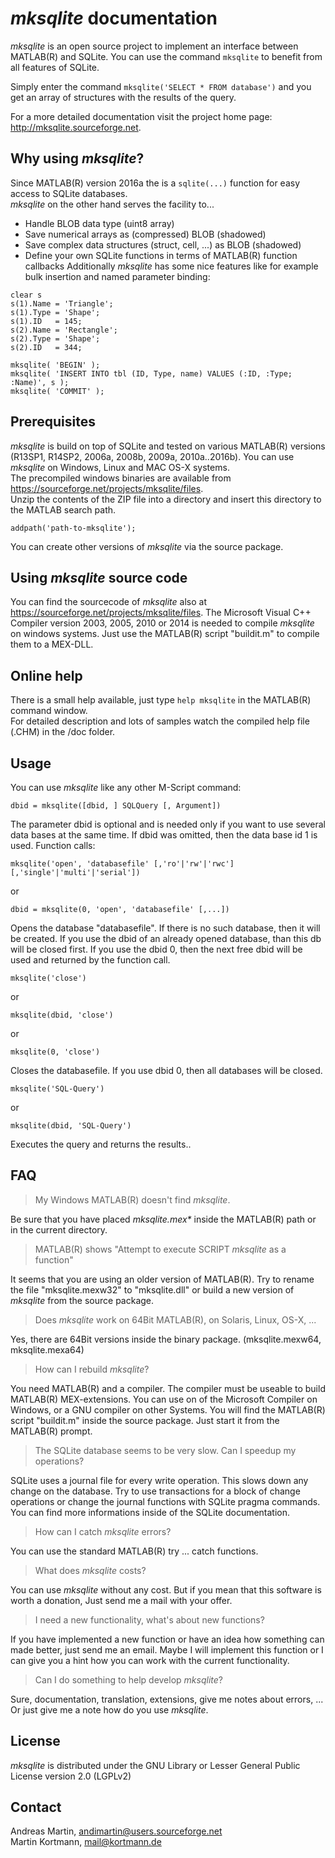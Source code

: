 # *mksqlite* documentation
*mksqlite* is an open source project to implement an interface between MATLAB(R) and SQLite.
You can use the command `mksqlite` to benefit from all features of SQLite.  

Simply enter the command `mksqlite('SELECT * FROM database')` and you get an array of structures with the results of the query.

For a more detailed documentation visit the project home page: http://mksqlite.sourceforge.net.

## Why using *mksqlite*?
Since MATLAB(R) version 2016a the is a `sqlite(...)` function for easy access to SQLite databases.  
*mksqlite* on the other hand serves the facility to...
* Handle BLOB data type (uint8 array)
* Save numerical arrays as (compressed) BLOB (shadowed)
* Save complex data structures (struct, cell, ...) as BLOB (shadowed)
* Define your own SQLite functions in terms of MATLAB(R) function callbacks
Additionally *mksqlite* has some nice features like for example bulk insertion and named parameter binding:
```
clear s
s(1).Name = 'Triangle';
s(1).Type = 'Shape';
s(1).ID   = 145;
s(2).Name = 'Rectangle';
s(2).Type = 'Shape';
s(2).ID   = 344;

mksqlite( 'BEGIN' );
mksqlite( 'INSERT INTO tbl (ID, Type, name) VALUES (:ID, :Type; :Name)', s );
mksqlite( 'COMMIT' );
```
## Prerequisites
*mksqlite* is build on top of SQLite and tested on various MATLAB(R) versions (R13SP1, R14SP2, 2006a, 2008b, 2009a, 2010a..2016b).
You can use *mksqlite* on Windows, Linux and MAC OS-X systems.  
The precompiled windows binaries are available from https://sourceforge.net/projects/mksqlite/files.  
Unzip the contents of the ZIP file into a directory and insert this directory to the MATLAB search path.
```
addpath('path-to-mksqlite');
```
You can create other versions of *mksqlite* via the source package.
## Using *mksqlite* source code
You can find the sourcecode of *mksqlite* also at https://sourceforge.net/projects/mksqlite/files.
The Microsoft Visual C++ Compiler version 2003, 2005, 2010 or 2014 is needed to compile *mksqlite* on windows systems.
Just use the MATLAB(R) script "buildit.m" to compile them to a MEX-DLL.
## Online help
There is a small help available, just type `help mksqlite` in the MATLAB(R) command window.  
For detailed description and lots of samples watch the compiled help file (.CHM) in the /doc folder.
## Usage
You can use *mksqlite* like any other M-Script command:
```
dbid = mksqlite([dbid, ] SQLQuery [, Argument])
```
The parameter dbid is optional and is needed only if you want
to use several data bases at the same time. If dbid was omitted,
then the data base id 1 is used. 
Function calls:
```
mksqlite('open', 'databasefile' [,'ro'|'rw'|'rwc'] [,'single'|'multi'|'serial'])
```
or
```
dbid = mksqlite(0, 'open', 'databasefile' [,...])
```
Opens the database "databasefile". If there is no such database, then it will
be created. 
If you use the dbid of an already opened database, than this db will be
closed first. If you use the dbid 0, then the next free dbid will be
used and returned by the function call.
```
mksqlite('close')
```
or
```
mksqlite(dbid, 'close')
```
or
```
mksqlite(0, 'close')
```
Closes the databasefile. If you use dbid 0, then all databases will be closed.
```
mksqlite('SQL-Query')
```
or
```
mksqlite(dbid, 'SQL-Query')
```
Executes the query and returns the results..
## FAQ
> My Windows MATLAB(R) doesn't find *mksqlite*.

Be sure that you have placed _mksqlite.mex*_ inside the MATLAB(R) path
or in the current directory.
> MATLAB(R) shows "Attempt to execute SCRIPT *mksqlite* as a function"

It seems that you are using an older version of MATLAB(R).
Try to rename the file "mksqlite.mexw32" to "mksqlite.dll"
or build a new version of *mksqlite* from the source package.
> Does *mksqlite* work on 64Bit MATLAB(R), on Solaris, Linux, OS-X, ...

Yes, there are 64Bit versions inside the binary package.
(mksqlite.mexw64, mksqlite.mexa64)
> How can I rebuild *mksqlite*?

You need MATLAB(R) and a compiler. The compiler must be useable to build
MATLAB(R) MEX-extensions. You can use on of the Microsoft Compiler
on Windows, or a GNU compiler on other Systems.
You will find the MATLAB(R) script "buildit.m" inside the source package. Just
start it from the MATLAB(R) prompt.
> The SQLite database seems to be very slow. Can I speedup my operations?

SQLite uses a journal file for every write operation. This slows down any
change on the database. Try to use transactions for a block of change operations
or change the journal functions with SQLite pragma commands.
You can find more informations inside of the SQLite documentation.
> How can I catch *mksqlite* errors?

You can use the standard MATLAB(R) try ... catch functions.
> What does *mksqlite* costs?

You can use *mksqlite* without any cost.
But if you mean that this software is worth a donation,
Just send me a mail with your offer.
> I need a new functionality, what's about new functions?

If you have implemented a new function or have an idea how something can
made better, just send me an email. Maybe I will implement this function
or I can give you a hint how you can work with the current functionality.
> Can I do something to help develop *mksqlite*?

Sure, documentation, translation, extensions, give me notes about errors, ...
Or just give me a note how do you use *mksqlite*.
## License
*mksqlite* is distributed under the GNU Library or Lesser General Public License version 2.0 (LGPLv2) 
## Contact
Andreas Martin, andimartin@users.sourceforge.net  
Martin Kortmann, mail@kortmann.de
